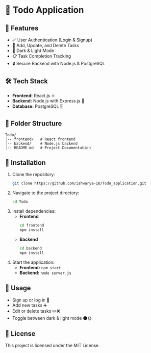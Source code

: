 # 📌 Todo Application

## 🚀 Features
- ✅ User Authentication (Login & Signup)
- 📝 Add, Update, and Delete Tasks
- 🌙 Dark & Light Mode
- 📋 Task Completion Tracking
- 🔒 Secure Backend with Node.js & PostgreSQL

## 🛠 Tech Stack
- **Frontend:** React.js ⚛️
- **Backend:** Node.js with Express.js 🚀
- **Database:** PostgreSQL 🗄️

## 📂 Folder Structure
```
Todo/
│-- frontend/   # React frontend
│-- backend/    # Node.js backend
│-- README.md   # Project Documentation
```

## 🔧 Installation
1. Clone the repository:
   ```sh
   git clone https://github.com/ishwarya-18/Todo_application.git
   ```
2. Navigate to the project directory:
   ```sh
   cd Todo
   ```
3. Install dependencies:
   - **Frontend**
     ```sh
     cd frontend
     npm install
     ```
   - **Backend**
     ```sh
     cd backend
     npm install
     ```
4. Start the application:
   - **Frontend:** `npm start`
   - **Backend:** `node server.js`

## 📌 Usage
- Sign up or log in 🔐
- Add new tasks ➕
- Edit or delete tasks ✏️❌
- Toggle between dark & light mode 🌑🌞

## 📝 License
This project is licensed under the MIT License.

